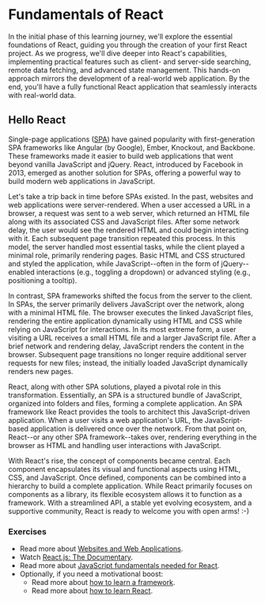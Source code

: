 # Fundamentals of React

In the initial phase of this learning journey, we'll explore the essential foundations of React, guiding you through the creation of your first React project. As we progress, we'll dive deeper into React's capabilities, implementing practical features such as client- and server-side searching, remote data fetching, and advanced state management. This hands-on approach mirrors the development of a real-world web application. By the end, you'll have a fully functional React application that seamlessly interacts with real-world data.

## Hello React

Single-page applications ([SPA](https://bit.ly/3BZOL1o)) have gained popularity with first-generation SPA frameworks like Angular (by Google), Ember, Knockout, and Backbone. These frameworks made it easier to build web applications that went beyond vanilla JavaScript and jQuery. React, introduced by Facebook in 2013, emerged as another solution for SPAs, offering a powerful way to build modern web applications in JavaScript.

Let's take a trip back in time before SPAs existed. In the past, websites and web applications were server-rendered. When a user accessed a URL in a browser, a request was sent to a web server, which returned an HTML file along with its associated CSS and JavaScript files. After some network delay, the user would see the rendered HTML and could begin interacting with it. Each subsequent page transition repeated this process. In this model, the server handled most essential tasks, while the client played a minimal role, primarily rendering pages. Basic HTML and CSS structured and styled the application, while JavaScript--often in the form of jQuery--enabled interactions (e.g., toggling a dropdown) or advanced styling (e.g., positioning a tooltip).

In contrast, SPA frameworks shifted the focus from the server to the client. In SPAs, the server primarily delivers JavaScript over the network, along with a minimal HTML file. The browser executes the linked JavaScript files, rendering the entire application dynamically using HTML and CSS while relying on JavaScript for interactions. In its most extreme form, a user visiting a URL receives a small HTML file and a larger JavaScript file. After a brief network and rendering delay, JavaScript renders the content in the browser. Subsequent page transitions no longer require additional server requests for new files; instead, the initially loaded JavaScript dynamically renders new pages.

React, along with other SPA solutions, played a pivotal role in this transformation. Essentially, an SPA is a structured bundle of JavaScript, organized into folders and files, forming a complete application. An SPA framework like React provides the tools to architect this JavaScript-driven application. When a user visits a web application's URL, the JavaScript-based application is delivered once over the network. From that point on, React--or any other SPA framework--takes over, rendering everything in the browser as HTML and handling user interactions with JavaScript.

With React's rise, the concept of components became central. Each component encapsulates its visual and functional aspects using HTML, CSS, and JavaScript. Once defined, components can be combined into a hierarchy to build a complete application. While React primarily focuses on components as a library, its flexible ecosystem allows it to function as a framework. With a streamlined API, a stable yet evolving ecosystem, and a supportive community, React is ready to welcome you with open arms! :-)

### Exercises

* Read more about [Websites and Web Applications](https://www.robinwieruch.de/web-applications/).
* Watch [React.js: The Documentary](https://bit.ly/3xrvxkI).
* Read more about [JavaScript fundamentals needed for React](https://www.robinwieruch.de/javascript-fundamentals-react-requirements/).
* Optionally, if you need a motivational boost:
  * Read more about [how to learn a framework](https://www.robinwieruch.de/how-to-learn-framework/).
  * Read more about [how to learn React](https://www.robinwieruch.de/learn-react-js/).